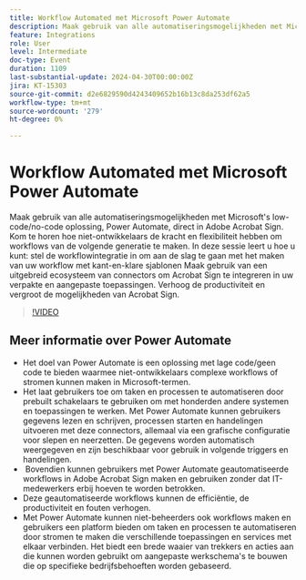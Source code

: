 ```yaml
---
title: Workflow Automated met Microsoft Power Automate
description: Maak gebruik van alle automatiseringsmogelijkheden met Microsoft's low-code/no-code oplossing, Power Automate, direct in Adobe Acrobat Sign.
feature: Integrations
role: User
level: Intermediate
doc-type: Event
duration: 1109
last-substantial-update: 2024-04-30T00:00:00Z
jira: KT-15303
source-git-commit: d2e6829590d4243409652b16b13c8da253df62a5
workflow-type: tm+mt
source-wordcount: '279'
ht-degree: 0%

---
```



# Workflow Automated met Microsoft Power Automate

Maak gebruik van alle automatiseringsmogelijkheden met Microsoft&#39;s low-code/no-code oplossing, Power Automate, direct in Adobe Acrobat Sign. Kom te horen hoe niet-ontwikkelaars de kracht en flexibiliteit hebben om workflows van de volgende generatie te maken. In deze sessie leert u hoe u kunt: stel de workflowintegratie in om aan de slag te gaan met het maken van uw workflow met kant-en-klare sjablonen Maak gebruik van een uitgebreid ecosysteem van connectors om Acrobat Sign te integreren in uw verpakte en aangepaste toepassingen. Verhoog de productiviteit en vergroot de mogelijkheden van Acrobat Sign.

>[!VIDEO](https://video.tv.adobe.com/v/3428194/?learn=on)

## Meer informatie over Power Automate

* Het doel van Power Automate is een oplossing met lage code/geen code te bieden waarmee niet-ontwikkelaars complexe workflows of stromen kunnen maken in Microsoft-termen.
* Het laat gebruikers toe om taken en processen te automatiseren door prebuilt schakelaars te gebruiken om met honderden andere systemen en toepassingen te werken. Met Power Automate kunnen gebruikers gegevens lezen en schrijven, processen starten en handelingen uitvoeren met deze connectors, allemaal via een grafische configuratie voor slepen en neerzetten. De gegevens worden automatisch weergegeven en zijn beschikbaar voor gebruik in volgende triggers en handelingen.
* &#x200B; Bovendien kunnen gebruikers met Power Automate geautomatiseerde workflows in Adobe Acrobat Sign maken en gebruiken zonder dat IT-medewerkers erbij hoeven te worden betrokken.
* Deze geautomatiseerde workflows kunnen de efficiëntie, de productiviteit en fouten verhogen.
* Met Power Automate kunnen niet-beheerders ook workflows maken en gebruikers een platform bieden om taken en processen te automatiseren door stromen te maken die verschillende toepassingen en services met elkaar verbinden. Het biedt een brede waaier van trekkers en acties aan die kunnen worden gebruikt om aangepaste werkschema&#39;s te bouwen die op specifieke bedrijfsbehoeften worden gebaseerd.


